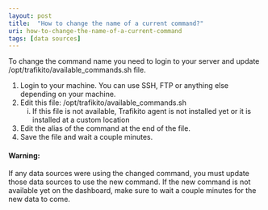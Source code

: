 ```yaml
---
layout: post
title:  "How to change the name of a current command?"
uri: how-to-change-the-name-of-a-current-command
tags: [data sources]
---
```


<p>
    To change the command name you need to login to your server and update <span class="t-code">/opt/trafikito/available_commands.sh</span>
    file.
</p>

<!--more-->

<ol>
    <li>
        Login to your machine. You can use SSH, FTP or anything else depending on your machine.
    </li>
    <li>
        Edit this file: <span class="t-code">/opt/trafikito/available_commands.sh</span>
        <ol type="i">
            <li>
                If this file is not available, Trafikito agent is not installed yet or it is installed at a custom
                location
            </li>
        </ol>
    </li>
    <li>
        Edit the alias of the command at the end of the file.
    </li>
    <li>
        Save the file and wait a couple minutes.
    </li>
</ol>

<h4>Warning:</h4>

<p>
    If any data sources were using the changed command, you must update those data sources to use the new command. If
    the new command is not available yet on the dashboard, make sure to wait a couple minutes for the new data to come.
</p>

<!-- todo validate warning, is it so for sure? -->